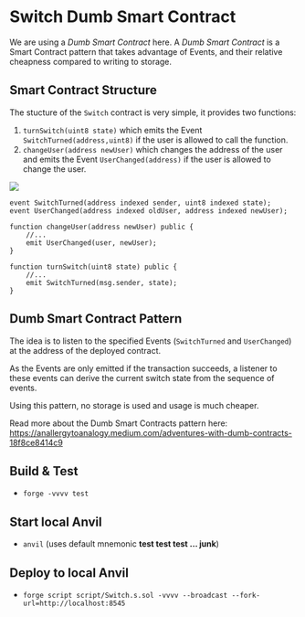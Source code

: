 # Switch Dumb Smart Contract

We are using a _Dumb Smart Contract_ here. A _Dumb Smart Contract_ is a Smart Contract pattern that takes advantage of Events, and their relative cheapness compared to writing to storage. 

## Smart Contract Structure

The stucture of the `Switch` contract is very simple, it provides two functions:

1. `turnSwitch(uint8 state)` which emits the Event `SwitchTurned(address,uint8)` if the user is allowed to call the function.
2. `changeUser(address newUser)` which changes the address of the user and emits the Event `UserChanged(address)` if the user is allowed to change the user.

![](https://i.imgur.com/JD93P2g.png)

```solidity
event SwitchTurned(address indexed sender, uint8 indexed state);
event UserChanged(address indexed oldUser, address indexed newUser);

function changeUser(address newUser) public {
    //...
    emit UserChanged(user, newUser);
}

function turnSwitch(uint8 state) public {
    //...
    emit SwitchTurned(msg.sender, state);
}
```

## Dumb Smart Contract Pattern

The idea is to listen to the specified Events (`SwitchTurned` and `UserChanged`) at the address of the deployed contract. 

As the Events are only emitted if the transaction succeeds, a listener to these events can derive the current switch state from the sequence of events. 

Using this pattern, no storage is used and usage is much cheaper.

Read more about the Dumb Smart Contracts pattern here: https://anallergytoanalogy.medium.com/adventures-with-dumb-contracts-18f8ce8414c9

## Build & Test

* `forge -vvvv test`

## Start local Anvil

* `anvil` (uses default mnemonic **test test test ... junk**)

## Deploy to local Anvil

* `forge script script/Switch.s.sol -vvvv --broadcast --fork-url=http://localhost:8545`
